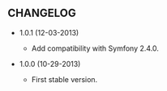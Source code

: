 CHANGELOG
---------

* 1.0.1 (12-03-2013)

  * Add compatibility with Symfony 2.4.0.

* 1.0.0 (10-29-2013)

  * First stable version.
